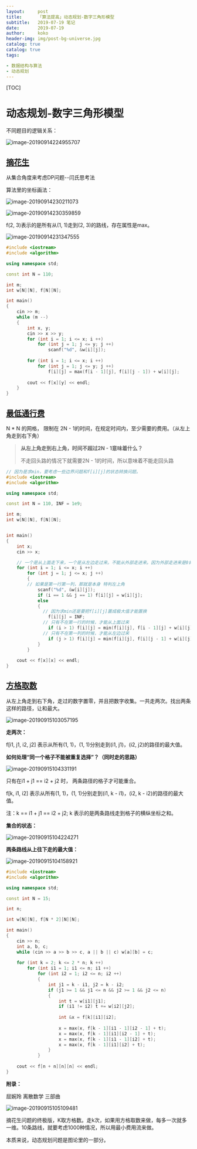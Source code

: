 ```yaml
---
layout:     post
title:     	「算法提高」动态规划-数字三角形模型
subtitle:   2019-07-19 笔记
date:       2019-07-19
author:     koko
header-img: img/post-bg-universe.jpg
catalog: true
catalog: true
tags:

- 数据结构与算法
- 动态规划
---
```


[TOC]

# 动态规划-数字三角形模型

不同题目的逻辑关系：

![image-20190914224955707](http://blogpicturekoko.oss-cn-beijing.aliyuncs.com/blog/2019-09-15-031609.jpg)

## [摘花生](https://www.acwing.com/problem/content/1017/)

从集合角度来考虑DP问题--闫氏思考法

算法里的坐标画法：

![image-20190914230211073](http://blogpicturekoko.oss-cn-beijing.aliyuncs.com/blog/2019-09-15-31612.jpg)

![image-20190914230359859](http://blogpicturekoko.oss-cn-beijing.aliyuncs.com/blog/2019-09-15-031613.jpg)

f(2, 3)表示的是所有从(1, 1)走到(2, 3)的路线，存在属性是max。

![image-20190914231347555](http://blogpicturekoko.oss-cn-beijing.aliyuncs.com/blog/2019-09-15-031614.jpg)

```c++
#include <iostream>
#include <algorithm>

using namespace std;

const int N = 110;

int m;
int w[N][N], f[N][N];

int main()
{
    cin >> m;
    while (m --)
    {
        int x, y;
        cin >> x >> y;
        for (int i = 1; i <= x; i ++)
            for (int j = 1; j <= y; j ++)
                scanf("%d", &w[i][j]);
                
        for (int i = 1; i <= x; i ++)
            for (int j = 1; j <= y; j ++)
                f[i][j] = max(f[i - 1][j], f[i][j - 1]) + w[i][j];
                
        cout << f[x][y] << endl;
    }
}
```

## [最低通行费](https://www.acwing.com/problem/content/1020/)

N * N 的网格， 限制在 2N - 1的时间，在规定时间内，至少需要的费用。（从左上角走到右下角）

> **从左上角走到右上角，时间不超过2N - 1意味着什么？**
>
> 不走回头路的情况下就需要2N - 1的时间，所以意味着不能走回头路

```c++
// 因为是求min，要考虑一些边界问题和f[i][j]的状态转换问题。
#include <iostream>
#include <algorithm>

using namespace std;

const int N = 110, INF = 1e9;

int m;
int w[N][N], f[N][N];


int main()
{
    int x;
    cin >> x;

    // 一个是从上面走下来，一个是从左边走过来。不能从外部走进来。因为外部走进来是0肯定是更小的。
    for (int i = 1; i <= x; i ++)
        for (int j = 1; j <= x; j ++)
        {
        // 如果是第一行第一列，那就是本身 特判左上角
            scanf("%d", &w[i][j]);
            if (i == 1 && j == 1) f[i][j] = w[i][j];
            else
            {
              // 因为求min还是要把f[i][j]置成极大值才能置换
                f[i][j] = INF; 
              // 只有不在第一行的时候，才能从上面过来
                if (i > 1) f[i][j] = min(f[i][j], f[i - 1][j] + w[i][j]);
              // 只有不在第一列的时候，才能从左边过来
                if (j > 1) f[i][j] = min(f[i][j], f[i][j - 1] + w[i][j]);
            }
        }
            
    cout << f[x][x] << endl;
}
```

## [方格取数](https://www.acwing.com/problem/content/1029/)

从左上角走到右下角，走过的数字置零，并且把数字收集。一共走两次。找出两条这样的路径，让和最大。

![image-20190915103057195](http://blogpicturekoko.oss-cn-beijing.aliyuncs.com/blog/2019-09-15-031615.jpg)

**走两次：**

f[i1, j1, i2, j2] 表示从所有(1, 1)，(1, 1)分别走到(i1, j1)，(i2, j2)的路径的最大值。



**如何处理“同一个格子不能被重复选择”？（同时走的思路）**

![image-20190915104331191](http://blogpicturekoko.oss-cn-beijing.aliyuncs.com/blog/2019-09-15-031616.jpg)

只有在i1 + j1 == i2 + j2 时， 两条路径的格子才可能重合。

f[k, i1, i2] 表示从所有(1, 1)，(1, 1)分别走到(i1, k - i1)，(i2, k - i2)的路径的最大值。

注：k == i1 + j1 == i2 + j2; k 表示的是两条路线走到格子的横纵坐标之和。



**集合的状态：**

![image-20190915104224271](http://blogpicturekoko.oss-cn-beijing.aliyuncs.com/blog/2019-09-15-031612.jpg)

**两条路线从上往下走的最大值：**

![image-20190915104158921](http://blogpicturekoko.oss-cn-beijing.aliyuncs.com/blog/2019-09-15-031611.jpg)

```c++
#include <iostream>
#include <algorithm>

using namespace std;

const int N = 15;

int n;

int w[N][N], f[N * 2][N][N];

int main()
{
    cin >> n;
    int a, b, c;
    while (cin >> a >> b >> c, a || b || c) w[a][b] = c;
    
    for (int k = 2; k <= 2 * n; k ++)
        for (int i1 = 1; i1 <= n; i1 ++)
            for (int i2 = 1; i2 <= n; i2 ++)
            {
                int j1 = k - i1, j2 = k - i2;
                if (j1 >= 1 && j1 <= n && j2 >= 1 && j2 <= n)
                {
                    int t = w[i1][j1];
                    if (i1 != i2) t += w[i2][j2];
                    
                    int &x = f[k][i1][i2];
                    
                    x = max(x, f[k - 1][i1 - 1][i2 - 1] + t);
                    x = max(x, f[k - 1][i1][i2 - 1] + t);
                    x = max(x, f[k - 1][i1 - 1][i2] + t);
                    x = max(x, f[k - 1][i1][i2] + t);
                }
            }
    
    cout << f[n + n][n][n] << endl;
}
```



**附录：**

屈婉玲 离散数学 三部曲



![image-20190915105109481](http://blogpicturekoko.oss-cn-beijing.aliyuncs.com/blog/2019-09-15-31616.jpg)



摘花生问题的终极版，K取方格数。走k次，如果用方格取数来做，每多一次就多一维。10条路线，就要考虑1000种情况，所以用最小费用流来做。

本质来说，动态规划问题是图论里的一部分。